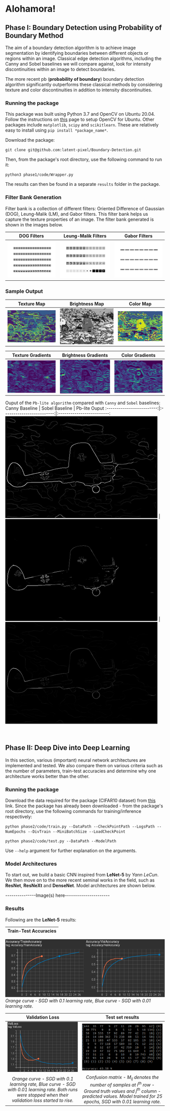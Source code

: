 # Alohamora!

## Phase I: Boundary Detection using Probability of Boundary Method
The aim of a boundary detection algorithm is to achieve image segmentation by identifying boundaries between different objects or regions within an image. Classical edge detection algorithms, including the Canny and Sobel baselines we will compare against, look for intensity discontinuities within an image to detect boundaries.

The more recent pb (**probability of boundary**) boundary detection algorithm significantly outperforms these classical methods by considering texture and color discontinuities in addition to intensity discontinuities.

### Running the package
This package was built using Python 3.7 and OpenCV on Ubuntu 20.04. Follow the instructions on [this](https://docs.opencv.org/3.4/d2/de6/tutorial_py_setup_in_ubuntu.html) page to setup OpenCV for Ubuntu. Other packages include `matplotlib`, `scipy` and `scikitlearn`. These are relatively easy to install using `pip install *package_name*`. 

Download the package:
```
git clone git@github.com:latent-pixel/Boundary-Detection.git
```
Then, from the package's root directory, use the following command to run it:
```
python3 phase1/code/Wrapper.py
```
The results can then be found in a separate `results` folder in the package.

### Filter Bank Generation
Filter bank is a collection of different filters: Oriented Difference of Gaussian (DOG), Leung-Malik (LM), and Gabor filters. This filter bank helps us capture the texture properties of an image. The filter bank generated is shown in the images below.

DOG Filters             |  Leung-Malik Filters             |  Gabor Filters
:-------------------------:|:-------------------------:|:-------------------------:
![](phase1/results/dog_fltrs.png)  |  ![](phase1/results/lm_fltrs.png)  |  ![](phase1/results/gabor_fltrs.png)

### Sample Output
Texture Map             |  Brightness Map             |  Color Map
:-------------------------:|:-------------------------:|:-------------------------:
![](phase1/results/1/image1_texton.png)  |  ![](phase1/results/1/image1_brightness.png)  |  ![](phase1/results/1/image1_color.png)

Texture Gradients              |  Brightness Gradients             |  Color Gradients
:-------------------------:|:-------------------------:|:-------------------------:
![](phase1/results/1/image1_texton_grad.png)  |  ![](phase1/results/1/image1_brightness_grad.png)  |  ![](phase1/results/1/image1_color_grad.png)

Ouput of the `Pb-lite algorithm` compared with `Canny` and `Sobel` baselines:
Canny Baseline              |  Sobel Baseline             |  Pb-lite Ouput
:-------------------------:|:-------------------------:|:-------------------------:
![](phase1/BSDS500/CannyBaseline/1.png)  |  ![](phase1/BSDS500/SobelBaseline/1.png)  |  ![](phase1/results/1/image1_pb_lite.png)

<br>

## Phase II: Deep Dive into Deep Learning
In this section, various (important) neural network architectures are implemented and tested. We also compare them on various criteria such as the number of parameters, train-test accuracies and determine why one architecture works better than the other.

### Running the package
Download the data required for the package (CIFAR10 dataset) from [this]() link.
Since the package has already been downloaded - from the package's root directory, use the following commands for training/inference respectively:
```
python phase2/code/train.py --DataPath --CheckPointPath --LogsPath --NumEpochs --DivTrain --MiniBatchSize --LoadCheckPoint
``` 
```
python phase2/code/test.py --DataPath --ModelPath
```
Use `--help` argument for further explanation on the arguments.

### Model Architectures
To start out, we build a basic CNN inspired from **LeNet-5** by *Yann LeCun*. We then move on to the more recent seminal works in the field, such as **ResNet**, **ResNeXt** and **DenseNet**. Model architectures are shown below.

---------------Image(s) here----------------------

### Results
Following are the **LeNet-5** results:

Train-Test Accuracies |                  
:-------------------------:|
![](phase2/results/acc_sgd1e-2.png)
*Orange curve - SGD with 0.1 learning rate, Blue curve - SGD with 0.01 learning rate.*

Validation Loss             |  Test set results
:-------------------------:|:-------------------------:|
![](phase2/results/loss_sgd1e-2.png) | ![](phase2/results/test_results_SGD1e-2.png)
*Orange curve - SGD with 0.1 learning rate, Blue curve - SGD with 0.01 learning rate. Both runs were stopped when their validation loss started to rise.*| *Confusion matrix - *$M_{ij}$* denotes the number of samples at *$i^{th}$* row - Ground truth values and *$j^{th}$* column - predicted values. Model trained for 25 epochs, SGD with 0.01 learning rate.*
